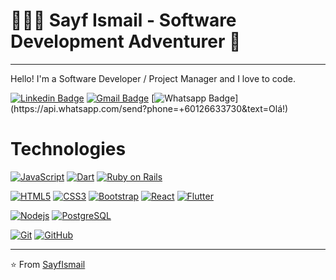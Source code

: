 # 👨🏽‍💻 Sayf Ismail - Software Development Adventurer 🧭
***

Hello! I'm a Software Developer / Project Manager and I love to code.

[![Linkedin Badge](https://img.shields.io/badge/-LinkedIn-blue?style=flat-square&logo=Linkedin&logoColor=white&link=https://www.linkedin.com/in/sayf-ismail/)](https://www.linkedin.com/in/sayf-ismail/) [![Gmail Badge](https://img.shields.io/badge/-Gmail-c14438?style=flat-square&logo=Gmail&logoColor=white&link=mailto:sayfti@gmail.com)](mailto:sayfti@gmail.com) [![Whatsapp Badge](https://img.shields.io/badge/-Whatsapp-4CA143?style=flat-square&labelColor=4CA143&logo=whatsapp&logoColor=white&link=https://api.whatsapp.com/send?phone=+60126633730&text=Olá!)](https://api.whatsapp.com/send?phone=+60126633730&text=Olá!)

# Technologies
[![JavaScript](https://img.shields.io/badge/-JavaScript-black?style=flat-square&logo=javascript&link=https://github.com/sayf-ismail/)](https://github.com/sayf-ismail/) [![Dart](https://img.shields.io/badge/-Dart-0175C2?style=flat-square&logo=dart&link=https://github.com/sayf-ismail/)](https://github.com/sayf-ismail/) [![Ruby on Rails](https://img.shields.io/badge/-A8B9CC?style=flat-square&logo=ruby-on-rails&logoColor=white&link=https://github.com/sayf-ismail/)](https://github.com/sayf-ismail/)

[![HTML5](https://img.shields.io/badge/-HTML5-E34F26?style=flat-square&logo=html5&logoColor=white&link=https://github.com/sayf-ismail/)](https://github.com/sayf-ismail/)
[![CSS3](https://img.shields.io/badge/-CSS3-1572B6?style=flat-square&logo=css3&link=https://github.com/sayf-ismail/)](https://github.com/sayf-ismail/)
[![Bootstrap](https://img.shields.io/badge/-Bootstrap-563D7C?style=flat-square&logo=bootstrap&link=https://github.com/sayf-ismail/)](https://github.com/sayf-ismail/)
[![React](https://img.shields.io/badge/-React-black?style=flat-square&logo=react&link=https://github.com/sayf-ismail/)](https://github.com/sayf-ismail/)
[![Flutter](https://img.shields.io/badge/-Flutter-02569B?style=flat-square&logo=flutter&link=https://github.com/sayf-ismail/)](https://github.com/sayf-ismail/)

[![Nodejs](https://img.shields.io/badge/-Nodejs-black?style=flat-square&logo=Node.js&link=https://github.com/sayf-ismail/)](https://github.com/sayf-ismail/)
[![PostgreSQL](https://img.shields.io/badge/-PostgreSQL-336791?style=flat-square&logo=postgresql&link=https://github.com/sayf-ismail/)](https://github.com/sayf-ismail/)

[![Git](https://img.shields.io/badge/-Git-black?style=flat-square&logo=git&link=https://github.com/sayf-ismail/)](https://github.com/sayf-ismail/)
[![GitHub](https://img.shields.io/badge/-GitHub-181717?style=flat-square&logo=github&link=https://github.com/sayf-ismail/)](https://github.com/sayf-ismail/)

***

⭐️ From [SayfIsmail](https://github.com/sayf-ismail/)
<!--
**sayf-ismail/sayf-ismail** is a ✨ _special_ ✨ repository because its `README.md` (this file) appears on your GitHub profile.

